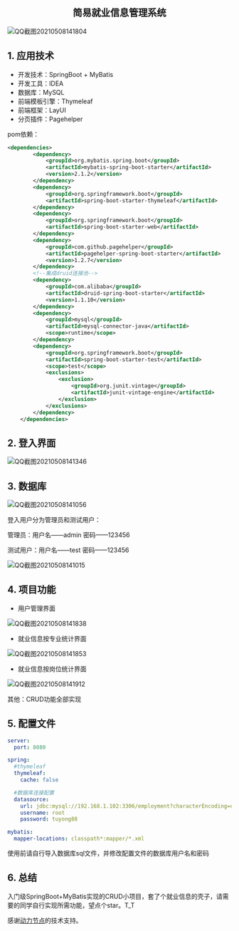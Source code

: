 <center><h2>简易就业信息管理系统</h2></center>

![QQ截图20210508141804](https://gitee.com/tytokongjian/image/raw/master/images/20210508142252.png)

## 1. 应用技术

* 开发技术：SpringBoot + MyBatis
* 开发工具：IDEA
* 数据库：MySQL
* 前端模板引擎：Thymeleaf
* 前端框架：LayUI
* 分页插件：Pagehelper

pom依赖：

```xml
<dependencies>
        <dependency>
            <groupId>org.mybatis.spring.boot</groupId>
            <artifactId>mybatis-spring-boot-starter</artifactId>
            <version>2.1.2</version>
        </dependency>
        <dependency>
            <groupId>org.springframework.boot</groupId>
            <artifactId>spring-boot-starter-thymeleaf</artifactId>
        </dependency>
        <dependency>
            <groupId>org.springframework.boot</groupId>
            <artifactId>spring-boot-starter-web</artifactId>
        </dependency>
        <dependency>
            <groupId>com.github.pagehelper</groupId>
            <artifactId>pagehelper-spring-boot-starter</artifactId>
            <version>1.2.7</version>
        </dependency>
        <!--集成druid连接池-->
        <dependency>
            <groupId>com.alibaba</groupId>
            <artifactId>druid-spring-boot-starter</artifactId>
            <version>1.1.10</version>
        </dependency>
        <dependency>
            <groupId>mysql</groupId>
            <artifactId>mysql-connector-java</artifactId>
            <scope>runtime</scope>
        </dependency>
        <dependency>
            <groupId>org.springframework.boot</groupId>
            <artifactId>spring-boot-starter-test</artifactId>
            <scope>test</scope>
            <exclusions>
                <exclusion>
                    <groupId>org.junit.vintage</groupId>
                    <artifactId>junit-vintage-engine</artifactId>
                </exclusion>
            </exclusions>
        </dependency>
    </dependencies>
```

## 2. 登入界面

![QQ截图20210508141346](https://gitee.com/tytokongjian/image/raw/master/images/20210508143536.png)

## 3. 数据库

![QQ截图20210508141056](https://gitee.com/tytokongjian/image/raw/master/images/20210508143636.png)

登入用户分为管理员和测试用户：

管理员：用户名——admin	密码——123456

测试用户：用户名——test	密码——123456

![QQ截图20210508141015](https://gitee.com/tytokongjian/image/raw/master/images/20210508143756.png)

## 4. 项目功能

* 用户管理界面

![QQ截图20210508141838](https://gitee.com/tytokongjian/image/raw/master/images/20210508143956.png)

* 就业信息按专业统计界面

![QQ截图20210508141853](https://gitee.com/tytokongjian/image/raw/master/images/20210508144043.png)

* 就业信息按岗位统计界面

![QQ截图20210508141912](https://gitee.com/tytokongjian/image/raw/master/images/20210508144151.png)

其他：CRUD功能全部实现

## 5. 配置文件

```yml
server:
  port: 8080

spring:
  #thymeleaf
  thymeleaf:
    cache: false

  #数据库连接配置
  datasource:
    url: jdbc:mysql://192.168.1.102:3306/employment?characterEncoding=utf-8&zeroDateTimeBehavior=convertToNull&serverTimezone=Asia/Shanghai&useInformationSchema=true
    username: root
    password: tuyong88

mybatis:
  mapper-locations: classpath*:mapper/*.xml
```

使用前请自行导入数据库sql文件，并修改配置文件的数据库用户名和密码

## 6. 总结

入门级SpringBoot+MyBatis实现的CRUD小项目，套了个就业信息的壳子，请需要的同学自行实现所需功能，望点个star。T_T

感谢[动力节点](http://www.bjpowernode.com/)的技术支持。